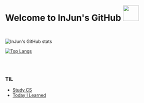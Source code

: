 <link href="./InJun2.css" rel="stylesheet" />

# Welcome to InJun's GitHub <img width="50px" height="50px" src="https://user-images.githubusercontent.com/50690859/181441396-c1ded5f5-a720-425b-b0bb-1fb58d9fb5f7.png"/> 

<br>
<!-- 참조 사이트 : https://github.com/anuraghazra/github-readme-stats -->

![InJun's GitHub stats](https://github-readme-stats.vercel.app/api?username=InJun2&show_icons=true&theme=radical) 

[![Top Langs](https://github-readme-stats.vercel.app/api/top-langs/?username=InJun2&layout=compact&exclude_repo=0up)](https://github.com/anuraghazra/github-readme-stats)

<br><br>

### TIL
- [Study CS](https://github.com/InJun2/TIL)
- [Today I Learned](https://github.com/InJun2/TIL/todo-list)

<br><br><br>

<!-- <div class="mystack"> My Stack </div>
<br>
<img src="https://img.shields.io/badge/IntelliJ%20IDEA-000000?style=flat&logo=IntelliJ%20IDEA&logoColor=white"/> 

&nbsp;

<a href="" target="_blank"><img src="https://img.shields.io/badge/Visual%20Studio%20Code-007ACC?style=flat-square&logo=Visual%20Studio%20Code&logoColor=white"/></a>

<a href="" target="_blank"><img src="https://img.shields.io/badge/Sourcetree-0052CC?style=flat-square&logo=Sourcetree&logoColor=white"/></a>

<a href="" target="_blank"><img src="https://img.shields.io/badge/HTML5-E34F26?style=flat-square&logo=HTML5&logoColor=white"/></a>

<a href="" target="_blank"><img src="https://img.shields.io/badge/CSS3-1572B6?style=flat-square&logo=CSS3&logoColor=white"/></a>

<a href="" target="_blank"><img src="https://img.shields.io/badge/JavaScript-F7DF1E?style=flat-square&logo=JavaScript&logoColor=white"/></a>

<a href="" target="_blank"><img src="https://img.shields.io/badge/JAVA-007396?style=flat-square&logo=Java&logoColor=white"/></a>

<a href="" target="_blank"><img src="https://img.shields.io/badge/MySQL-4479A1?style=flat-square&logo=MySQL&logoColor=white"/></a>

<a href="" target="_blank"><img src="https://img.shields.io/badge/Oracle-F80000?style=flat-square&logo=Oracle&logoColor=white"/></a>

<a href="" target="_blank"><img src="https://img.shields.io/badge/jQuery-0769AD?style=flat-square&logo=jQuery&logoColor=white"/></a>

<a href="" target="_blank"><img src="https://img.shields.io/badge/Bootstrap-7952B3?style=flat-square&logo=Bootstrap&logoColor=white"/></a>

<a href="" target="_blank"><img src="https://img.shields.io/badge/GitHub-181717?style=flat-square&logo=GitHub&logoColor=white"/></a>

<a href="" target="_blank"><img src="https://img.shields.io/badge/React-61DAFB?style=flat-square&logo=React&logoColor=white"/></a>

<a href="" target="_blank"><img src="https://img.shields.io/badge/JUnit5-25A162?style=flat-square&logo=JUnit5&logoColor=white"/></a>

<a href="" target="_blank"><img src="https://img.shields.io/badge/Spring-6DB33F?style=flat-square&logo=Spring&logoColor=white"/></a>

<a href="" target="_blank"><img src="https://img.shields.io/badge/Spring%20Boot-6DB33F?style=flat-square&logo=Spring%20Boot&logoColor=white"/></a>

<a href="" target="_blank"><img src="https://img.shields.io/badge/Spring%20Security-6DB33F?style=flat-square&logo=Spring%20Security&logoColor=white"/></a> -->
